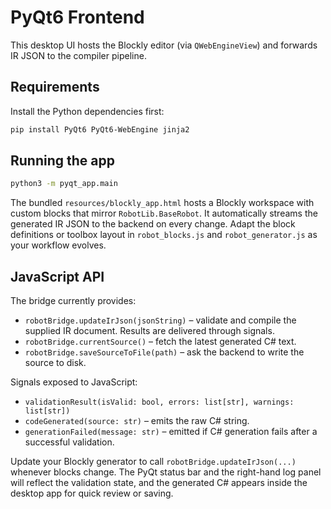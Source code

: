 # PyQt6 Frontend

This desktop UI hosts the Blockly editor (via `QWebEngineView`) and forwards IR
JSON to the compiler pipeline.

## Requirements

Install the Python dependencies first:

```bash
pip install PyQt6 PyQt6-WebEngine jinja2
```

## Running the app

```bash
python3 -m pyqt_app.main
```

The bundled `resources/blockly_app.html` hosts a Blockly workspace with custom
blocks that mirror `RobotLib.BaseRobot`. It automatically streams the generated
IR JSON to the backend on every change. Adapt the block definitions or toolbox
layout in `robot_blocks.js` and `robot_generator.js` as your workflow evolves.

## JavaScript API

The bridge currently provides:

- `robotBridge.updateIrJson(jsonString)` – validate and compile the supplied IR
  document. Results are delivered through signals.
- `robotBridge.currentSource()` – fetch the latest generated C# text.
- `robotBridge.saveSourceToFile(path)` – ask the backend to write the source to
  disk.

Signals exposed to JavaScript:

- `validationResult(isValid: bool, errors: list[str], warnings: list[str])`
- `codeGenerated(source: str)` – emits the raw C# string.
- `generationFailed(message: str)` – emitted if C# generation fails after a
  successful validation.

Update your Blockly generator to call `robotBridge.updateIrJson(...)` whenever
blocks change. The PyQt status bar and the right-hand log panel will reflect the
validation state, and the generated C# appears inside the desktop app for quick
review or saving.
